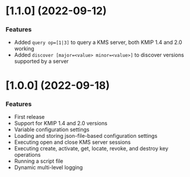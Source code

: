 # [1.1.0] (2022-09-12)

### Features

- Added `query op=[1|3]` to query a KMS server, both KMIP 1.4 and 2.0 working
- Added `discover [major=<value> minor=<value>]` to discover versions supported by a server

# [1.0.0] (2022-09-18)

### Features

- First release
- Support for KMIP 1.4 and 2.0 versions
- Variable configuration settings
- Loading and storing json-file-based configuration settings
- Executing open and close KMS server sessions
- Executing create, activate, get, locate, revoke, and destroy key operations
- Running a script file
- Dynamic multi-level logging
